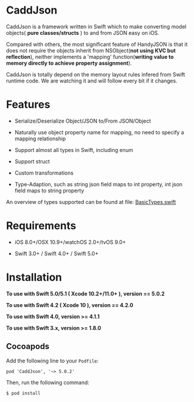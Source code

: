 # CaddJson


CaddJson is a framework written in Swift which to make converting model objects( **pure classes/structs** ) to and from JSON easy on iOS.

Compared with others, the most significant feature of HandyJSON is that it does not require the objects inherit from NSObject(**not using KVC but reflection**), neither implements a 'mapping' function(**writing value to memory directly to achieve property assignment**).

CaddJson is totally depend on the memory layout rules infered from Swift runtime code. We are watching it and will follow every bit if it changes.

# Features

* Serialize/Deserialize Object/JSON to/From JSON/Object

* Naturally use object property name for mapping, no need to specify a mapping relationship

* Support almost all types in Swift, including enum

* Support struct

* Custom transformations

* Type-Adaption, such as string json field maps to int property, int json field maps to string property

An overview of types supported can be found at file: [BasicTypes.swift](./HandyJSONTest/BasicTypes.swift)

# Requirements

* iOS 8.0+/OSX 10.9+/watchOS 2.0+/tvOS 9.0+

* Swift 3.0+ / Swift 4.0+ / Swift 5.0+

# Installation

**To use with Swift 5.0/5.1 ( Xcode 10.2+/11.0+ ), version == 5.0.2**

**To use with Swift 4.2 ( Xcode 10 ), version == 4.2.0**

**To use with Swift 4.0, version >= 4.1.1**

**To use with Swift 3.x, version >= 1.8.0**


## Cocoapods

Add the following line to your `Podfile`:

```
pod 'CaddJson', '~> 5.0.2'
```

Then, run the following command:

```
$ pod install
```
